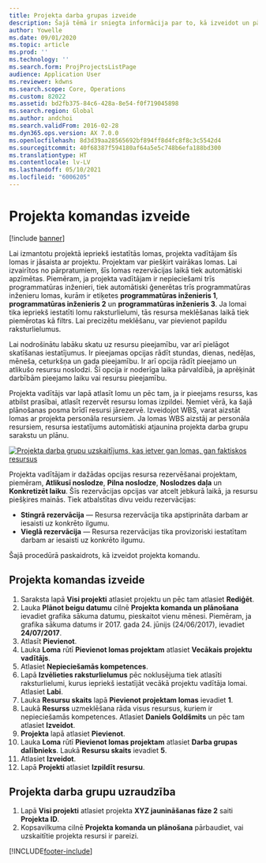 ```yaml
---
title: Projekta darba grupas izveide
description: Šajā tēmā ir sniegta informācija par to, kā izveidot un pārvaldīt projekta darba grupas.
author: Yowelle
ms.date: 09/01/2020
ms.topic: article
ms.prod: ''
ms.technology: ''
ms.search.form: ProjProjectsListPage
audience: Application User
ms.reviewer: kdwns
ms.search.scope: Core, Operations
ms.custom: 82022
ms.assetid: bd2fb375-84c6-428a-8e54-f0f719045898
ms.search.region: Global
ms.author: andchoi
ms.search.validFrom: 2016-02-28
ms.dyn365.ops.version: AX 7.0.0
ms.openlocfilehash: 8d3d39aa28565692bf894ff8d4fc8f8c3c5542d4
ms.sourcegitcommit: 40f68387f594180af64a5e5c748b6efa188bd300
ms.translationtype: HT
ms.contentlocale: lv-LV
ms.lasthandoff: 05/10/2021
ms.locfileid: "6006205"
---
```

# <a name="create-a-project-team"></a>Projekta komandas izveide

[!include [banner](../includes/banner.md)]

Lai izmantotu projektā iepriekš iestatītās lomas, projekta vadītājam šīs lomas ir jāsaista ar projektu. Projektam var piešķirt vairākas lomas. Lai izvairītos no pārpratumiem, šīs lomas rezervācijas laikā tiek automātiski apzīmētas. Piemēram, ja projekta vadītājam ir nepieciešami trīs programmatūras inženieri, tiek automātiski ģenerētas trīs programmatūras inženieru lomas, kurām ir etiķetes **programmatūras inženieris 1**, **programmatūras inženieris 2** un **programmatūras inženieris 3**. Ja lomai tika iepriekš iestatīti lomu raksturlielumi, tās resursa meklēšanas laikā tiek piemērotas kā filtrs. Lai precizētu meklēšanu, var pievienot papildu raksturlielumus.

Lai nodrošinātu labāku skatu uz resursu pieejamību, var arī pielāgot skatīšanas iestatījumus. Ir pieejamas opcijas rādīt stundas, dienas, nedēļas, mēneša, ceturkšņa un gada pieejamību. Ir arī opcija rādīt pieejamo un atlikušo resursu noslodzi. Šī opcija ir noderīga laika pārvaldībā, ja aprēķināt darbībām pieejamo laiku vai resursu pieejamību.

Projekta vadītājs var lapā atlasīt lomu un pēc tam, ja ir pieejams resurss, kas atbilst prasībai, atlasīt rezervēt resursu lomas izpildei. Ņemiet vērā, ka šajā plānošanas posma brīdī resursi jārezervē. Izveidojot WBS, varat aizstāt lomas ar projekta personāla resursiem. Ja lomas WBS aizstāj ar personāla resursiem, resursa iestatījums automātiski atjaunina projekta darba grupu sarakstu un plānu.

[![Projekta darba grupu uzskaitījums, kas ietver gan lomas, gan faktiskos resursus](./media/projectresourcing03-1024x368.jpg)](./media/projectresourcing03.jpg) 

Projekta vadītājam ir dažādas opcijas resursa rezervēšanai projektam, piemēram, **Atlikusī noslodze**, **Pilna noslodze**, **Noslodzes daļa** un **Konkretizēt laiku**. Šīs rezervācijas opcijas var atcelt jebkurā laikā, ja resursu piešķires mainās. Tiek atbalstītas divu veidu rezervācijas:

- **Stingrā rezervācija** — Resursa rezervācija tika apstiprināta darbam ar iesaisti uz konkrēto ilgumu.
- **Vieglā rezervācija** — Resursa rezervācijas tika provizoriski iestatītam darbam ar iesaisti uz konkrēto ilgumu.

Šajā procedūrā paskaidrots, kā izveidot projekta komandu.

## <a name="create-a-project-team"></a>Projekta komandas izveide

1. Saraksta lapā **Visi projekti** atlasiet projektu un pēc tam atlasiet **Rediģēt**.
2. Lauka **Plānot beigu datumu** cilnē **Projekta komanda un plānošana** ievadiet grafika sākuma datumu, pieskaitot vienu mēnesi. Piemēram, ja grafika sākuma datums ir 2017. gada 24. jūnijs (24/06/2017), ievadiet **24/07/2017**.
3. Atlasīt **Pievienot**.
4. Lauka **Loma** rūtī **Pievienot lomas projektam** atlasiet **Vecākais projektu vadītājs**.
5. Atlasiet **Nepieciešamās kompetences**.
6. Lapā **Izvēlieties raksturlielumus** pēc noklusējuma tiek atlasīti raksturlielumi, kurus iepriekš iestatījāt vecākā projektu vadītāja lomai. Atlasiet **Labi**.
7. Lauka **Resursu skaits** lapā **Pievienot projektam lomas** ievadiet **1**.
8. Laukā **Resurss** uzmeklēšana rāda visus resursus, kuriem ir nepieciešamās kompetences. Atlasiet **Daniels Goldšmits** un pēc tam atlasiet **Izveidot**.
9. **Projekta** lapā atlasiet **Pievienot**.
10. Lauka **Loma** rūtī **Pievienot lomas projektam** atlasiet **Darba grupas dalībnieks**. Laukā **Resursu skaits** ievadiet **5**.
11. Atlasiet **Izveidot**.
12. Lapā **Projekti** atlasiet **Izpildīt resursu**.

## <a name="monitor-project-teams"></a>Projekta darba grupu uzraudzība
1. Lapā **Visi projekti** atlasiet projekta **XYZ jaunināšanas fāze 2** saiti **Projekta ID**.
2. Kopsavilkuma cilnē **Projekta komanda un plānošana** pārbaudiet, vai uzskaitītie projekta resursi ir pareizi.


[!INCLUDE[footer-include](../includes/footer-banner.md)]